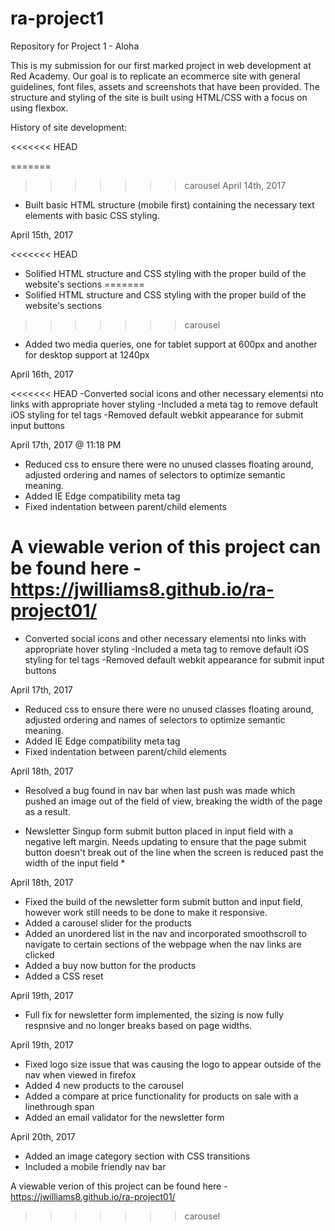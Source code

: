 # ra-project1

Repository for Project 1 - Aloha

This is my submission for our first marked project in web development at Red Academy. Our goal is to replicate an ecommerce site with general guidelines, font files, assets and screenshots that have been provided. The structure and styling of the site is built using HTML/CSS with a focus on using flexbox.

History of site development:

<<<<<<< HEAD

=======
>>>>>>> carousel
April 14th, 2017

- Built basic HTML structure (mobile first) containing the necessary text elements with basic CSS styling.

April 15th, 2017

<<<<<<< HEAD
- Solified HTML structure and CSS styling with the proper build of the website's sections 
=======
- Solified HTML structure and CSS styling with the proper build of the website's sections
>>>>>>> carousel
- Added two media queries, one for tablet support at 600px and another for desktop support at 1240px

April 16th, 2017

<<<<<<< HEAD
-Converted social icons and other necessary elementsi nto links with appropriate hover styling
-Included a meta tag to remove default iOS styling for tel tags
-Removed default webkit appearance for submit input buttons

April 17th, 2017 @ 11:18 PM

- Reduced css to ensure there were no unused classes floating around, adjusted ordering and names of selectors to optimize semantic meaning. 
- Added IE Edge compatibility meta tag
- Fixed indentation between parent/child elements

A viewable verion of this project can be found here - https://jwilliams8.github.io/ra-project01/
=======
- Converted social icons and other necessary elementsi nto links with appropriate hover styling -Included a meta tag to remove default iOS styling for tel tags -Removed default webkit appearance for submit input buttons

April 17th, 2017

- Reduced css to ensure there were no unused classes floating around, adjusted ordering and names of selectors to optimize semantic meaning.
- Added IE Edge compatibility meta tag
- Fixed indentation between parent/child elements

April 18th, 2017

- Resolved a bug found in nav bar when last push was made which pushed an image out of the field of view, breaking the width of the page as a result.
* Newsletter Singup form submit button placed in input field with a negative left margin. Needs updating to ensure that the page submit button doesn't break out of the line when the screen is reduced past the width of the input field *

April 18th, 2017

- Fixed the build of the newsletter form submit button and input field, however work still needs to be done to make it responsive.
- Added a carousel slider for the products
- Added an unordered list in the nav and incorporated smoothscroll to navigate to certain sections of the webpage when the nav links are clicked
- Added a buy now button for the products
- Added a CSS reset

April 19th, 2017

- Full fix for newsletter form implemented, the sizing is now fully respnsive and no longer breaks based on page widths.

April 19th, 2017

- Fixed logo size issue that was causing the logo to appear outside of the nav when viewed in firefox
- Added 4 new products to the carousel
- Added a compare at price functionality for products on sale with a linethrough span
- Added an email validator for the newsletter form

April 20th, 2017

- Added an image category section with CSS transitions
- Included a mobile friendly nav bar

A viewable verion of this project can be found here - https://jwilliams8.github.io/ra-project01/

>>>>>>> carousel
